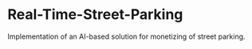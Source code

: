 # Real-Time-Street-Parking
Implementation of an AI-based solution for monetizing of street parking.
